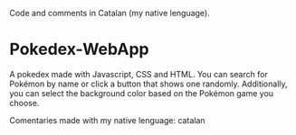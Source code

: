 Code and comments in Catalan (my native lenguage).

# Pokedex-WebApp
A pokedex made with Javascript, CSS and HTML.
You can search for Pokémon by name or click a button that shows one randomly. Additionally, you can select the background color based on the Pokémon game you choose.

Comentaries made with my native lenguage: catalan


